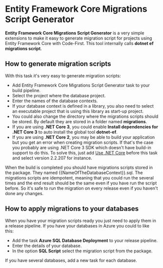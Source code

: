 # Entity Framework Core Migrations Script Generator
**Entity Framework Core Migrations Script Generator** is a very simple extensions to make it easy
to generate migration script for projects using Entity Framework Core with Code-First. This tool internally calls **dotnet ef migrations script**.

## How to generate migration scripts
With this task it's very easy to generate migration scripts:

* Add Entity Framework Core Migrations Script Generator task to your build pipeline.
* Select the project where the database project.
* Enter the names of the database contexts.
* If your database context is defined in a library, you also need to select an executable project that is using this library as start-up project.
* You could also change the directory where the migrations scripts should be stored. By default they are stored in a folder named **migrations**.
* If you are using **.NET Core 3**, you could enable **Install dependencies for .NET Core 3** to auto install the global tool **dotnet-ef**.
* If you are using **.NET Core 2**, you may be able to build your application but you get an error when creating migration scripts. If that's the case you probably are using .NET Core 3 SDK which doesn't have build-in support to do this. To solve this, just add [Use .NET Core](https://docs.microsoft.com/en-gb/azure/devops/pipelines/tasks/tool/dotnet-core-tool-installer?view=azure-devops) before this task and select version 2.2.207 for instance.

When the build is completed you should have migrations scripts stored in the package. They named {{NameOfTheDatabaseContext}}.sql. The migrations scripts are idempotent, meaning that you could run the several times and the end result should be the same even if you have run the script before. So it's safe to run the migration on every release even if you haven't done any changes.

## How to apply migrations to your databases
When you have your migration scripts ready you just need to apply them in a release pipeline. If you have your databases in Azure you could to like this:

* Add the task **Azure SQL Database Deployment** to your release pipeline.
* Enter the details of your database.
* In the option **SQL Script** select the migration script from the package.

If you have several databases, add a new task for each database.